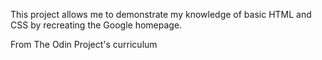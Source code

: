 This project allows me to demonstrate my knowledge of basic HTML and CSS by recreating the Google homepage.

From The Odin Project's curriculum